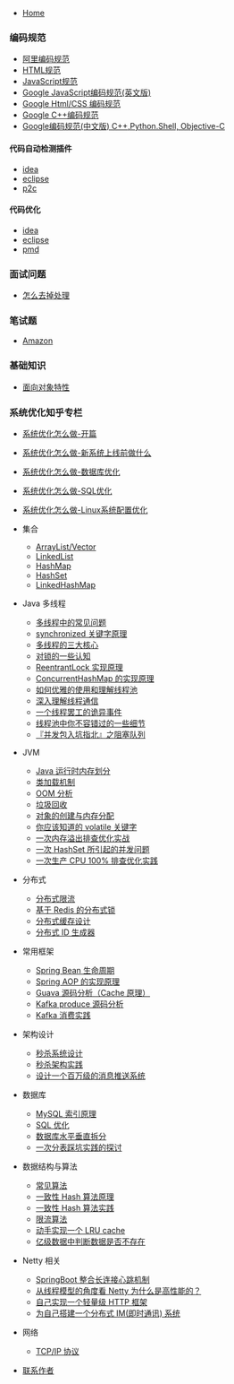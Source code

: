 * [Home](/)

### 编码规范
- <a href="https://github.com/changsong/jsong/blob/master/docs/code-guide/ali_code_guide.pdf" target="_blank">阿里编码规范</a>
- <a href="https://github.com/changsong/jsong/blob/master/docs/code-guide/html_guide.pdf" target="_blank">HTML规范</a>
- <a href="https://github.com/changsong/jsong/blob/master/docs/code-guide/javascript_guide.pdf" target="_blank">JavaScript规范</a>
- <a href="https://google.github.io/styleguide/jsguide.html#introduction" target="_blank">Google JavaScript编码规范(英文版)</a>
- <a href="https://google.github.io/styleguide/htmlcssguide.html" target="_blank">Google Html/CSS 编码规范</a>
- <a href="https://google.github.io/styleguide/cppguide.html" target="_blank">Google C++编码规范</a>
- <a href="https://zh-google-styleguide.readthedocs.io/en/latest/contents" target= _blank>Google编码规范(中文版) C++,Python.Shell, Objective-C</a>


#### 代码自动检测插件
- <a href="https://github.com/alibaba/p3c/tree/master/idea-plugin" target= _blank>idea</a> 
- <a href="https://github.com/alibaba/p3c/tree/master/eclipse-plugin" target= _blank>eclipse</a>
- <a href="https://github.com/alibaba/p3c/tree/master/p3c-pmd" target= _blank>p2c</a>

#### 代码优化
- <a href="https://github.com/alibaba/p3c/tree/master/idea-plugin" target= _blank>idea</a>
- <a href="https://github.com/alibaba/p3c/tree/master/eclipse-plugin" target= _blank>eclipse</a>
- <a href="https://github.com/alibaba/p3c/tree/master/p3c-pmd" target= _blank>pmd</a>

### 面试问题
- <a href="" target= _blank>怎么去掉处理</a>

### 笔试题
- <a href="https://github.com/changsong/jsong/blob/master/src/main/java/com/jsong/interview/amazon/TreasureTruck.java" target= _blank>Amazon</a>

### 基础知识
- <a href="https://github.com/changsong/jsong/blob/master/src/main/java/com/jsong/oop/" target= _blank>面向对象特性</a>

### 系统优化知乎专栏
- <a href="https://zhuanlan.zhihu.com/p/39459464" target= _blank>系统优化怎么做-开篇</a>
- <a href="https://zhuanlan.zhihu.com/p/39498511" target= _blank>系统优化怎么做-新系统上线前做什么</a>
- <a href="https://zhuanlan.zhihu.com/p/39658503" target= _blank>系统优化怎么做-数据库优化</a>
- <a href="https://zhuanlan.zhihu.com/p/39736653" target= _blank>系统优化怎么做-SQL优化</a>
- <a href="https://zhuanlan.zhihu.com/p/39983734" target= _blank>系统优化怎么做-Linux系统配置优化</a>

- 集合

  - [ArrayList/Vector](collections/ArrayList.md)
  - [LinkedList](collections/LinkedList.md)
  - [HashMap](collections/HashMap.md)
  - [HashSet](collections/HashSet.md)
  - [LinkedHashMap](collections/LinkedHashMap.md)

- Java 多线程

  - [多线程中的常见问题](thread/Thread-common-problem.md)
  - [synchronized 关键字原理](thread/Synchronize.md)
  - [多线程的三大核心](thread/Threadcore.md)
  - [对锁的一些认知](thread/Java-lock.md)
  - [ReentrantLock 实现原理 ](thread/ReentrantLock.md)
  - [ConcurrentHashMap 的实现原理](thread/ConcurrentHashMap.md)
  - [如何优雅的使用和理解线程池](thread/ThreadPoolExecutor.md)
  - [深入理解线程通信](thread/thread-communication.md)
  - [一个线程罢工的诡异事件](thread/thread-gone.md)
  - [线程池中你不容错过的一些细节](thread/thread-gone2.md)
  - [『并发包入坑指北』之阻塞队列](thread/ArrayBlockingQueue.md)

- JVM

  - [Java 运行时内存划分](jvm/MemoryAllocation.md)
  - [类加载机制](jvm/ClassLoad.md)
  - [OOM 分析](jvm/OOM-analysis.md)
  - [垃圾回收](jvm/GarbageCollection.md)
  - [对象的创建与内存分配](jvm/newObject.md)
  - [你应该知道的 volatile 关键字](jvm/volatile.md)
  - [一次内存溢出排查优化实战](jvm/OOM-Disruptor.md)
  - [一次 HashSet 所引起的并发问题](jvm/JVM-concurrent-HashSet-problem.md)
  - [一次生产 CPU 100% 排查优化实践](jvm/cpu-percent-100.md)

- 分布式

  - [分布式限流](distributed/Distributed-Limit.md)
  - [基于 Redis 的分布式锁](distributed/distributed-lock-redis.md)
  - [分布式缓存设计](cache/Cache-design.md)
  - [分布式 ID 生成器](distributed/ID-generator.md)

- 常用框架

  - [Spring Bean 生命周期](frame/spring-bean-lifecycle.md)
  - [Spring AOP 的实现原理](frame/SpringAOP.md) 
  - [Guava 源码分析（Cache 原理）](frame/guava-cache.md)
  - [Kafka produce 源码分析](frame/kafka-product.md)
  - [Kafka 消费实践](frame/kafka-consumer.md)


- 架构设计

  - [秒杀系统设计](architecture-design/Spike.md)
  - [秒杀架构实践](architecture-design/seconds-kill.md)
  - [设计一个百万级的消息推送系统](architecture-design/million-sms-push.md)

- 数据库

  - [MySQL 索引原理](db/MySQL-Index.md)
  - [SQL 优化](db/SQL-optimization.md)
  - [数据库水平垂直拆分](db/DB-split.md)
  - [一次分表踩坑实践的探讨](db/sharding-db.md)

- 数据结构与算法

  - [常见算法](algorithm/common-algorithm.md)
  - [一致性 Hash 算法原理](algorithm/Consistent-Hash.md)
  - [一致性 Hash 算法实践](algorithm/consistent-hash-implement.md)
  - [限流算法](algorithm/Limiting.md)
  - [动手实现一个 LRU cache](cache/LRU-cache.md)
  - [亿级数据中判断数据是否不存在](algorithm/guava-bloom-filter.md)

- Netty 相关

  - [SpringBoot 整合长连接心跳机制](netty/Netty(1)TCP-Heartbeat.md)
  - [从线程模型的角度看 Netty 为什么是高性能的？](netty/Netty(2)Thread-model.md)
  - [自己实现一个轻量级 HTTP 框架](netty/cicada.md)
  - [为自己搭建一个分布式 IM(即时通讯) 系统](netty/cim.md)

- 网络

  - [TCP/IP 协议](network/TCP-IP.md)


- [联系作者](contactme.md)
